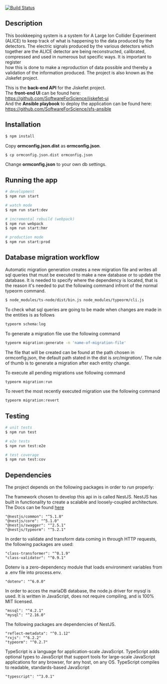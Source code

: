 [![Build Status](https://travis-ci.com/SoftwareForScience/jiskefet-api.svg?branch=develop)](https://travis-ci.com/SoftwareForScience/jiskefet-api)

## Description
This bookkeeping system is a system for A Large Ion Collider Experiment
(ALICE) to keep track of what is happening to the data produced by the detectors. The electric signals produced by the various detectors which
together are the ALICE detector are being reconstructed, calibrated, compressed and used in numerous but specific ways. It is important to register  
how this is done to make a reproduction of data possible and thereby a validation of the information produced. The project is also known as the
Jiskefet project.  

This is the **back-end API** for the Jiskefet project.   
The **front-end UI** can be found here: https://github.com/SoftwareForScience/jiskefet-ui  
And the **Ansible playbook** to deploy the application can be found here: https://github.com/SoftwareForScience/sfs-ansible

## Installation

```bash
$ npm install
```
Copy **ormconfig.json.dist** as **ormconfig.json**.
```bash
$ cp ormconfig.json.dist ormconfig.json
```

Change **ormconfig.json** to your own db settings.

## Running the app

```bash
# development
$ npm run start

# watch mode
$ npm run start:dev

# incremental rebuild (webpack)
$ npm run webpack
$ npm run start:hmr

# production mode
$ npm run start:prod
```

## Database migration workflow
Automatic migration generation creates a new migration file and writes all sql queries that must be executed to make a new database or to update the database.
It is needed to specify where the dependency is located, that is the reason it's needed to put the following command infront of the normal typeorm command.
```bash
$ node_modules/ts-node/dist/bin.js node_modules/typeorm/cli.js
```

To check what sql queries are going to be made when changes are made in the entities is as follows
```bash
typeorm schema:log
```

To generate a migration file use the following command
```bash
typeorm migration:generate -n 'name-of-migration-file'
```
The file that will be created can be found at the path chosen in ormconfig.json, the default path stated in the dist is *src/migration/*.
The rule of thumb is to generate a migration after each entity change.

To execute all pending migrations use following command
```bash
typeorm migration:run
```

To revert the most recently executed migration use the following command
```bash
typeorm migration:revert
```

## Testing

```bash
# unit tests
$ npm run test

# e2e tests
$ npm run test:e2e

# test coverage
$ npm run test:cov
```

## Dependencies

The project depends on the following packages in order to *run* properly:

The framework chosen to develop this api in is called NestJS. NestJS has built in
functionality to create a scalable and loosely-coupled architecture. The Docs can
be found [here](https://docs.nestjs.com/)
```
"@nestjs/common": "^5.1.0"
"@nestjs/core": "^5.1.0"
"@nestjs/swagger": "^2.5.1"
"@nestjs/typeorm": "^5.2.1"
```

In order to validate and transform data coming in through HTTP requests, the
following packages are used:
```
"class-transformer": "^0.1.9"
"class-validator": "^0.9.1"
```

Dotenv is a zero-dependency module that loads environment variables 
from a .env file into process.env.
```
"dotenv": "^6.0.0"
```

In order to acces the mariaDB database, the node.js driver for mysql
is used. It is written in JavaScript, does not require compiling,
and is 100% MIT licensed.
```
"mssql": "^4.2.1"
"mysql": "^2.16.0"
```

The following packages are dependencies of NestJS.
```
"reflect-metadata": "^0.1.12"
"rxjs": "^6.2.2"
"typeorm": "^0.2.7"
```

TypeScript is a language for application-scale JavaScript. TypeScript 
adds optional types to JavaScript that support tools for large-scale 
JavaScript applications for any browser, for any host, on any OS.
TypeScript compiles to readable, standards-based JavaScript
```
"typescript": "^3.0.1"
```

